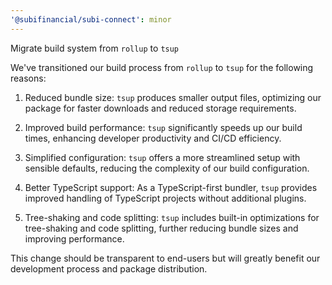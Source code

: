 ```yaml
---
'@subifinancial/subi-connect': minor
---
```


Migrate build system from `rollup` to `tsup`

We've transitioned our build process from `rollup` to `tsup` for the following reasons:

1. Reduced bundle size: `tsup` produces smaller output files, optimizing our package for faster downloads and reduced storage requirements.

2. Improved build performance: `tsup` significantly speeds up our build times, enhancing developer productivity and CI/CD efficiency.

3. Simplified configuration: `tsup` offers a more streamlined setup with sensible defaults, reducing the complexity of our build configuration.

4. Better TypeScript support: As a TypeScript-first bundler, `tsup` provides improved handling of TypeScript projects without additional plugins.

5. Tree-shaking and code splitting: `tsup` includes built-in optimizations for tree-shaking and code splitting, further reducing bundle sizes and improving performance.

This change should be transparent to end-users but will greatly benefit our development process and package distribution.
